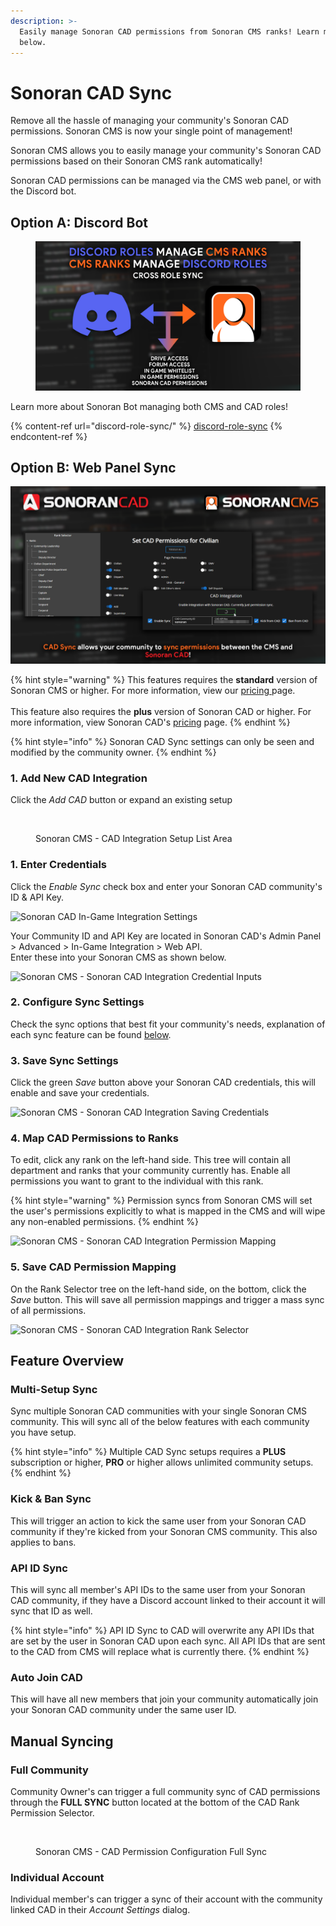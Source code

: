 ```yaml
---
description: >-
  Easily manage Sonoran CAD permissions from Sonoran CMS ranks! Learn more
  below.
---
```


# Sonoran CAD Sync

Remove all the hassle of managing your community's Sonoran CAD permissions. Sonoran CMS is now your single point of management!

Sonoran CMS allows you to easily manage your community's Sonoran CAD permissions based on their Sonoran CMS rank automatically!

Sonoran CAD permissions can be managed via the CMS web panel, or with the Discord bot.

## Option A: Discord Bot

<figure><img src="../.gitbook/assets/crossrolesync-v6.png" alt=""><figcaption></figcaption></figure>

Learn more about Sonoran Bot managing both CMS and CAD roles!

{% content-ref url="discord-role-sync/" %}
[discord-role-sync](discord-role-sync/)
{% endcontent-ref %}

## Option B: Web Panel Sync

![Sonoran CMS x Sonoran CAD - Permission Sync](../.gitbook/assets/CMS-CAD-Sync.png)

{% hint style="warning" %}
This features requires the **standard** version of Sonoran CMS or higher. For more information, view our [pricing ](broken-reference)page.\
\
This feature also requires the **plus** version of Sonoran CAD or higher. For more information, view Sonoran CAD's [pricing](https://info.sonorancad.com/pricing/faq) page.
{% endhint %}

{% hint style="info" %}
Sonoran CAD Sync settings can only be seen and modified by the community owner.
{% endhint %}

### 1. Add New CAD Integration

Click the _Add CAD_ button or expand an existing setup

<figure><img src="https://i.imgur.com/gvmu3xB.png" alt=""><figcaption><p>Sonoran CMS - CAD Integration Setup List Area</p></figcaption></figure>

### 1. Enter Credentials

Click the _Enable Sync_ check box and enter your Sonoran CAD community's ID & API Key.

![Sonoran CAD In-Game Integration Settings](https://i.imgur.com/nVFr3qR.png)

Your Community ID and API Key are located in Sonoran CAD's Admin Panel > Advanced > In-Game Integration > Web API.\
Enter these into your Sonoran CMS as shown below.

![Sonoran CMS - Sonoran CAD Integration Credential Inputs](https://i.imgur.com/HHP3Eq0.png)

### 2. Configure Sync Settings

Check the sync options that best fit your community's needs, explanation of each sync feature can be found [below](sonoran-cad-sync.md#feature-overview).

### 3. Save Sync Settings

Click the green _Save_ button above your Sonoran CAD credentials, this will enable and save your credentials.

![Sonoran CMS - Sonoran CAD Integration Saving Credentials](https://i.imgur.com/AdZptnh.png)

### 4. Map CAD Permissions to Ranks

To edit, click any rank on the left-hand side. This tree will contain all department and ranks that your community currently has. Enable all permissions you want to grant to the individual with this rank.

{% hint style="warning" %}
Permission syncs from Sonoran CMS will set the user's permissions explicitly to what is mapped in the CMS and will wipe any non-enabled permissions.
{% endhint %}

![Sonoran CMS - Sonoran CAD Integration Permission Mapping](https://i.imgur.com/EzjZpM3.png)

### 5. Save CAD Permission Mapping

On the Rank Selector tree on the left-hand side, on the bottom, click the _Save_ button. This will save all permission mappings and trigger a mass sync of all permissions.

![Sonoran CMS - Sonoran CAD Integration Rank Selector](https://i.imgur.com/o3Fc6NY.png)

## Feature Overview

### Multi-Setup Sync

Sync multiple Sonoran CAD communities with your single Sonoran CMS community. This will sync all of the below features with each community you have setup.

{% hint style="info" %}
Multiple CAD Sync setups requires a **PLUS** subscription or higher, **PRO** or higher allows unlimited community setups.
{% endhint %}

### Kick & Ban Sync

This will trigger an action to kick the same user from your Sonoran CAD community if they're kicked from your Sonoran CMS community. This also applies to bans.

### API ID Sync

This will sync all member's API IDs to the same user from your Sonoran CAD community, if they have a Discord account linked to their account it will sync that ID as well.

{% hint style="info" %}
API ID Sync to CAD will overwrite any API IDs that are set by the user in Sonoran CAD upon each sync. All API IDs that are sent to the CAD from CMS will replace what is currently there.
{% endhint %}

### Auto Join CAD

This will have all new members that join your community automatically join your Sonoran CAD community under the same user ID.

## Manual Syncing

### Full Community

Community Owner's can trigger a full community sync of CAD permissions through the **FULL SYNC** button located at the bottom of the CAD Rank Permission Selector.

<figure><img src="https://i.imgur.com/JRICaLa.png" alt=""><figcaption><p>Sonoran CMS - CAD Permission Configuration Full Sync</p></figcaption></figure>

### Individual Account

Individual member's can trigger a sync of their account with the community linked CAD in their _Account Settings_ dialog.

<figure><img src="https://i.imgur.com/mSf5VqT.png" alt=""><figcaption></figcaption></figure>
